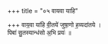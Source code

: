 +++
title = "०५ वायवा याहि"

+++
वाय॒वा या॑हि वी॒तये॑ जुषा॒णो ह॒व्यदा॑तये ।  
पिबा॑ सु॒तस्यान्ध॑सो अ॒भि प्रयः॑ ॥